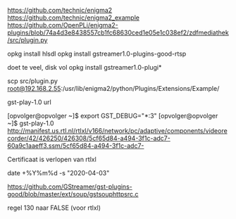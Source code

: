 https://github.com/technic/enigma2
https://github.com/technic/enigma2_example
https://github.com/OpenPLi/enigma2-plugins/blob/74a4d3e8438557cb1fc68630ced1e05e1c038ef2/zdfmediathek/src/plugin.py

opkg install hlsdl
opkg install gstreamer1.0-plugins-good-rtsp

doet te veel, disk vol
opkg install gstreamer1.0-plugi*


scp src/plugin.py root@192.168.2.55:/usr/lib/enigma2/python/Plugins/Extensions/Example/

gst-play-1.0 url

[opvolger@opvolger ~]$ export GST_DEBUG="*:3"
[opvolger@opvolger ~]$ gst-play-1.0 http://manifest.us.rtl.nl/rtlxl/v166/network/pc/adaptive/components/videorecorder/42/426250/426308/5cf65d84-a494-3f1c-adc7-60a9c1aaeff3.ssm/5cf65d84-a494-3f1c-adc7-

Certificaat is verlopen van rtlxl

date +%Y%m%d -s "2020-04-03"

https://github.com/GStreamer/gst-plugins-good/blob/master/ext/soup/gstsouphttpsrc.c

regel 130 naar FALSE (voor rtlxl)